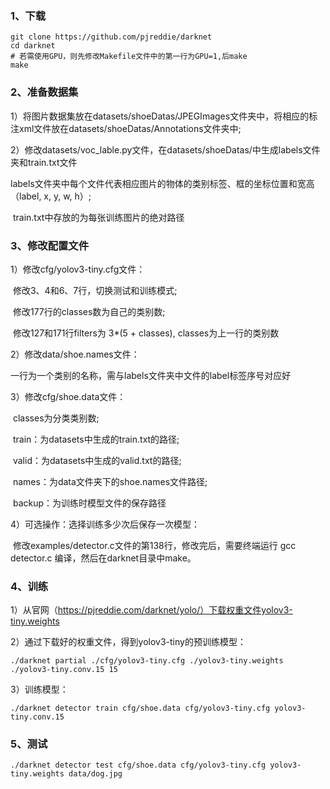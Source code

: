 ### 1、下载

```
git clone https://github.com/pjreddie/darknet
cd darknet
# 若需使用GPU，则先修改Makefile文件中的第一行为GPU=1,后make
make
```



### 2、准备数据集

1）将图片数据集放在datasets/shoeDatas/JPEGImages文件夹中，将相应的标注xml文件放在datasets/shoeDatas/Annotations文件夹中;

2）修改datasets/voc_lable.py文件，在datasets/shoeDatas/中生成labels文件夹和train.txt文件

​	labels文件夹中每个文件代表相应图片的物体的类别标签、框的坐标位置和宽高（label, x, y, w, h）;

​	train.txt中存放的为每张训练图片的绝对路径



### 3、修改配置文件

1）修改cfg/yolov3-tiny.cfg文件：

​		修改3、4和6、7行，切换测试和训练模式;

​		修改177行的classes数为自己的类别数;

​		修改127和171行filters为 3*(5 + classes), classes为上一行的类别数

2）修改data/shoe.names文件：

​		一行为一个类别的名称，需与labels文件夹中文件的label标签序号对应好

3）修改cfg/shoe.data文件：

​		classes为分类类别数;

​		train：为datasets中生成的train.txt的路径;

​		valid：为datasets中生成的valid.txt的路径;

​		names：为data文件夹下的shoe.names文件路径;

​		backup：为训练时模型文件的保存路径

4）可选操作：选择训练多少次后保存一次模型：

​		修改examples/detector.c文件的第138行，修改完后，需要终端运行 gcc detector.c 编译，然后在darknet目录中make。



### 4、训练

1）从官网（https://pjreddie.com/darknet/yolo/）下载权重文件yolov3-tiny.weights

2）通过下载好的权重文件，得到yolov3-tiny的预训练模型：

```
./darknet partial ./cfg/yolov3-tiny.cfg ./yolov3-tiny.weights ./yolov3-tiny.conv.15 15
```

3）训练模型：

```
./darknet detector train cfg/shoe.data cfg/yolov3-tiny.cfg yolov3-tiny.conv.15
```



### 5、测试

```
./darknet detector test cfg/shoe.data cfg/yolov3-tiny.cfg yolov3-tiny.weights data/dog.jpg
```






